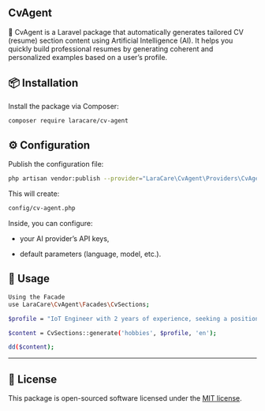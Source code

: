 ## CvAgent

🚀 CvAgent is a Laravel package that automatically generates tailored CV (resume) section content using Artificial Intelligence (AI).
It helps you quickly build professional resumes by generating coherent and personalized examples based on a user’s profile.


## 📦 Installation

Install the package via Composer:

```bash
composer require laracare/cv-agent
```

## ⚙️ Configuration

Publish the configuration file:

```bash
php artisan vendor:publish --provider="LaraCare\CvAgent\Providers\CvAgentProvider" --tag=config
```

This will create:

```bash
config/cv-agent.php
```

Inside, you can configure:

- your AI provider’s API keys,

- default parameters (language, model, etc.).


## 🚀 Usage

```bash
Using the Facade
use LaraCare\CvAgent\Facades\CvSections;

$profile = "IoT Engineer with 2 years of experience, seeking a position in AI";

$content = CvSections::generate('hobbies', $profile, 'en');

dd($content);
```



---

## 🧾 License

This package is open-sourced software licensed under the [MIT license](LICENSE).

